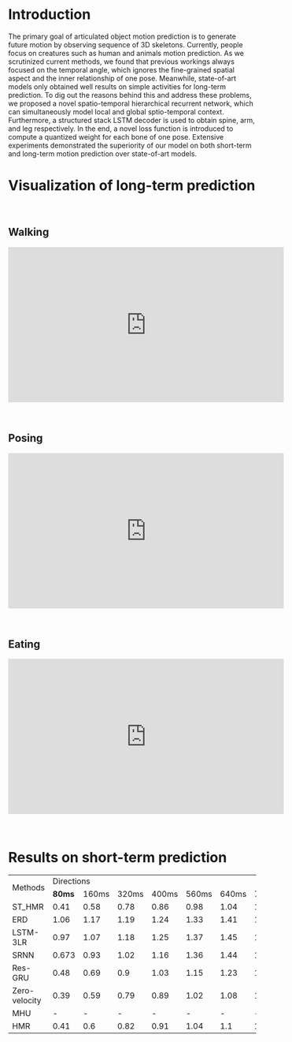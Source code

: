 # Introduction
The primary goal of articulated object motion prediction is to generate future motion by observing sequence of 3D skeletons. Currently, people focus on creatures such as human and animals motion prediction. As we scrutinized current methods, we found that previous workings always focused on the temporal angle, which ignores the fine-grained spatial aspect and the inner relationship of one pose. Meanwhile, state-of-art models only obtained well results on simple activities for long-term prediction. To dig out the reasons behind this and address these problems, we proposed a novel spatio-temporal hierarchical recurrent network, which can simultaneously model local and global sptio-temporal context. Furthermore, a structured stack LSTM decoder is used to obtain spine, arm, and leg respectively. In the end, a novel loss function is introduced to compute a quantized weight for each bone of one pose. Extensive experiments demonstrated the superiority of our model on both short-term and long-term motion prediction over state-of-art models.

# Visualization of long-term prediction

&nbsp;&nbsp;

## Walking


<center><iframe width="560" height="315" src="https://www.youtube.com/embed/4Z1IWTl-_7w" frameborder="0" allow="accelerometer; autoplay; encrypted-media; gyroscope; picture-in-picture" allowfullscreen></iframe></center>

&nbsp;

## Posing


<center><iframe width="560" height="315" src="https://www.youtube.com/embed/UptXczFf6Ro" frameborder="0" allow="accelerometer; autoplay; encrypted-media; gyroscope; picture-in-picture" allowfullscreen></iframe></center>

&nbsp;

## Eating


<center><iframe width="560" height="315" src="https://www.youtube.com/embed/Scur-WShQ5Y" frameborder="0" allow="accelerometer; autoplay; encrypted-media; gyroscope; picture-in-picture" allowfullscreen></iframe></center>

&nbsp;

# Results on short-term prediction

<table>
    <tr>
        <td rowspan=2>Methods</td>
        <td colspan=8>Directions</td>
    </tr>
    <tr>
        <td><B>80ms</B></td>
        <td>160ms</td>
        <td>320ms</td>
        <td>400ms</td>
        <td>560ms</td>
        <td>640ms</td>
        <td>720ms</td>
        <td>1000ms</td>
    </tr>
    <tr>
        <td>ST_HMR</td>
        <td>0.41</td>
        <td>0.58</td>
        <td>0.78</td>
        <td>0.86</td>
        <td>0.98</td>
        <td>1.04</td>
        <td>1.19</td>
        <td>1.48</td>
    </tr>
    <tr>
        <td>ERD</td>
        <td>1.06</td>
        <td>1.17</td>
        <td>1.19</td>
        <td>1.24</td>
        <td>1.33</td>
        <td>1.41</td>
        <td>1.51</td>
        <td>1.79</td>
    </tr>
    <tr>
        <td>LSTM-3LR</td>
        <td>0.97</td>
        <td>1.07</td>
        <td>1.18</td>
        <td>1.25</td>
        <td>1.37</td>
        <td>1.45</td>
        <td>1.55</td>
        <td>1.79</td>
    </tr>
    <tr>
        <td>SRNN</td>
        <td>0.673</td>
        <td>0.93</td>
        <td>1.02</td>
        <td>1.16</td>
        <td>1.36</td>
        <td>1.44</td>
        <td>1.57</td>
        <td>1.9</td>
    </tr>
    <tr>
        <td>Res-GRU</td>
        <td>0.48</td>
        <td>0.69</td>
        <td>0.9</td>
        <td>1.03</td>
        <td>1.15</td>
        <td>1.23</td>
        <td>1.37</td>
        <td>1.7</td>
    </tr>
    <tr>
        <td>Zero-velocity</td>
        <td>0.39</td>
        <td>0.59</td>
        <td>0.79</td>
        <td>0.89</td>
        <td>1.02</td>
        <td>1.08</td>
        <td>1.22</td>
        <td>1.5</td>
    </tr>
    <tr>
        <td>MHU</td>
        <td>-</td>
        <td>-</td>
        <td>-</td>
        <td>-</td>
        <td>-</td>
        <td>-</td>
        <td>-</td>
        <td>-</td>
    </tr>
    <tr>
        <td>HMR</td>
        <td>0.41</td>
        <td>0.6</td>
        <td>0.82</td>
        <td>0.91</td>
        <td>1.04</td>
        <td>1.1</td>
        <td>1.26</td>
        <td>1.57</td>
    </tr>
</table>